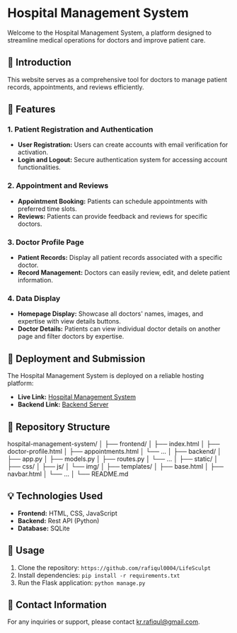 # Hospital Management System

Welcome to the Hospital Management System, a platform designed to streamline medical operations for doctors and improve patient care.

## 🏥 Introduction

This website serves as a comprehensive tool for doctors to manage patient records, appointments, and reviews efficiently.

## 📝 Features

### 1. Patient Registration and Authentication
- **User Registration:** Users can create accounts with email verification for activation.
- **Login and Logout:** Secure authentication system for accessing account functionalities.

### 2. Appointment and Reviews 
- **Appointment Booking:** Patients can schedule appointments with preferred time slots.
- **Reviews:** Patients can provide feedback and reviews for specific doctors.

### 3. Doctor Profile Page
- **Patient Records:** Display all patient records associated with a specific doctor.
- **Record Management:** Doctors can easily review, edit, and delete patient information.

### 4. Data Display 
- **Homepage Display:** Showcase all doctors' names, images, and expertise with view details buttons.
- **Doctor Details:** Patients can view individual doctor details on another page and filter doctors by expertise.

## 🚀 Deployment and Submission 

The Hospital Management System is deployed on a reliable hosting platform:
- **Live Link:** [Hospital Management System](https://smart-care-rp5y.onrender.com)
- **Backend Link:** [Backend Server](https://smart-care-rp5y.onrender.com)

## 📌 Repository Structure
hospital-management-system/
│
├── frontend/
│   ├── index.html
│   ├── doctor-profile.html
│   ├── appointments.html
│   └── ...
│
├── backend/
│   ├── app.py
│   ├── models.py
│   ├── routes.py
│   └── ...
│
├── static/
│   ├── css/
│   ├── js/
│   └── img/
│
├── templates/
│   ├── base.html
│   ├── navbar.html
│   └── ...
│
└── README.md

## 💡 Technologies Used

- **Frontend:** HTML, CSS, JavaScript
- **Backend:** Rest API (Python)
- **Database:** SQLite

## 📝 Usage

1. Clone the repository: `https://github.com/rafiqul0004/LifeSculpt`
2. Install dependencies: `pip install -r requirements.txt`
3. Run the Flask application: `python manage.py`

## 📧 Contact Information

For any inquiries or support, please contact kr.rafiqul@gmail.com.

